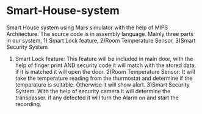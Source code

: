 # Smart-House-system
Smart House system using Mars simulator with the help of MIPS Architecture.
The source code is in assembly language.
Mainly three parts in our system, 1) Smart Lock feature, 2)Room Temperature Sensor, 3)Smart Security System
1) Smart Lock feature: This feature will be included in main door, with the help of finger print AND security code it will match with the stored data. if it is matched it will open the door.
2)Room Temperature Sensor: It will take the temperature reading from the thurmostat and determine if the temparature is suitable. Otherwise it will show alert.
3)Smart Security System: With the help of security camera it will determine the transpasser. if any detected it will turn the Alarm on and start the recording.
